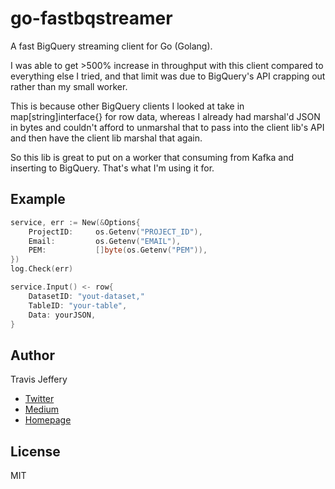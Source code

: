 # go-fastbqstreamer

A fast BigQuery streaming client for Go (Golang).

I was able to get >500% increase in throughput with this client compared to everything else I tried, and that limit was due to BigQuery's API crapping out rather than my small worker.

This is because other BigQuery clients I looked at take in map[string]interface{} for row data, whereas I already had marshal'd JSON in bytes and couldn't afford
to unmarshal that to pass into the client lib's API and then have the client lib marshal that again.

So this lib is great to put on a worker that consuming from Kafka and inserting to BigQuery. That's what I'm using it for.

## Example

``` go
service, err := New(&Options{
	ProjectID:     os.Getenv("PROJECT_ID"),
	Email:         os.Getenv("EMAIL"),
	PEM:           []byte(os.Getenv("PEM")),
})
log.Check(err)

service.Input() <- row{
    DatasetID: "yout-dataset,"
    TableID: "your-table",
    Data: yourJSON,
}
```

## Author

Travis Jeffery

- [Twitter](http://twitter.com/travisjeffery)
- [Medium](http://medium.com/@travisjeffery)
- [Homepage](http://travisjeffery.com)

## License

MIT
